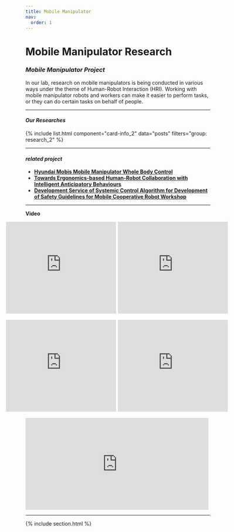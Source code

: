 ```yaml
---
title: Mobile Manipulator
nav:
  order: 1
---
```






  
  
  
# <i class="fas fa-crosshairs"></i> **Mobile Manipulator Research**

### *Mobile Manipulator Project*
In our lab, research on mobile manipulators is being conducted in various ways under the theme of Human-Robot Interaction (HRI).
Working with mobile manipulator robots and workers can make it easier to perform tasks, or they can do certain tasks on behalf of people.


***
   
#### <i class="fas fa-archive"></i> *Our Researches*       
{% include list.html 
component="card-info_2"
data="posts" 
filters="group: research_2" %}   



***


#### <i class="fas fa-code-branch"></i> *related project*     
- **[Hyundai Mobis Mobile Manipulator Whole Body Control](http://harco.hanyang.ac.kr/2022/08/01/project_Mobis_MobileManipulator.html)**    
- **[Towards Ergonomics-based Human-Robot Collaboration with Intelligent Anticipatory Behaviours](http://harco.hanyang.ac.kr/2022/03/01/project_nrf_youngresearcher.html)**     
- **[Development Service of Systemic Control Algorithm for Development of Safety Guidelines for Mobile Cooperative Robot Workshop](http://harco.hanyang.ac.kr/2022/10/13/project-dgist_safety_guidline.html)**   


***   


**<i class="fas fa-play-circle"></i> Video**
<div style="display: flex; justify-content: center; align-items: center;">
  <iframe style="margin-right: 5px;" width="560px" height="250px" src="https://www.youtube.com/embed/12tnYEWIdBU?si=FCwyqAGEptLSKrpN" title="YouTube video player" frameborder="0" allow="accelerometer; autoplay; clipboard-write; encrypted-media; gyroscope; picture-in-picture; web-share" allowfullscreen></iframe>

  <iframe style="margin-right: 5px;" width="560px" height="250px" src="https://www.youtube.com/embed/tbAxV0X7J8Y?si=QYmtPkf4pWnffHX7" title="YouTube video player" frameborder="0" allow="accelerometer; autoplay; clipboard-write; encrypted-media; gyroscope; picture-in-picture; web-share" allowfullscreen></iframe>
</div>
<br>
<div style="display: flex; justify-content: center; align-items: center;">
  <iframe style="margin-right: 5px;" width="560px" height="250px" src="https://www.youtube.com/embed/du7GNPTimVU?si=CHxjqqmYRUtsvgsD" title="YouTube video player" frameborder="0" allow="accelerometer; autoplay; clipboard-write; encrypted-media; gyroscope; picture-in-picture; web-share" allowfullscreen></iframe>

  <iframe style="margin-right: 5px;" width="560px" height="250px" src="https://www.youtube.com/embed/2YAs6gu24dk?si=GKj_Jwf6nxGb08cx" title="YouTube video player" frameborder="0" allow="accelerometer; autoplay; clipboard-write; encrypted-media; gyroscope; picture-in-picture; web-share" allowfullscreen></iframe>
</div>
<br>
<div style="display: flex; justify-content: center; align-items: center;">
  <iframe style="margin-right: 5px;" width="560px" height="250px" src="https://www.youtube.com/embed/0ccDCx7WnF4?si=pDPY-I-4sX4fPjjY" title="YouTube video player" frameborder="0" allow="accelerometer; autoplay; clipboard-write; encrypted-media; gyroscope; picture-in-picture; web-share" allowfullscreen></iframe>
</div>


***













{% include section.html %}








